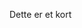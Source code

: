 
Dette er et kort

<div id="mapid"></div>
<style>
#mapid { height: 180px; }
</style>

<script src="maps.js"></script>
